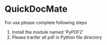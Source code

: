 # QuickDocMate
For use please complete following steps
1. Install the module named 'PyPDF2'
2. Please tranfer all pdf in Python file directory
